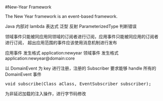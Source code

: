 #New-Year Framework

The New Year framework is an event-based framework.

Java 内部对 lambda 表达式 泛型 反射 ParameterizedType 判断错误

领域事件只能被同应用同领域的订阅者进行订阅，应用事件只能被同应用的订阅者进行订阅，
超出应用范围的事件应该使用消息机制进行发布

应用事件 发生格式 application:newyear
领域事件 发生格式 application:newyear@domain:core

以 DomainEvent 为 key 进行注册，注册的 Subscriber 要求能够 handle 所有的 DomainEvent 
事件

<pre>
void subscribe(Class<? extend T> aClass, EventSubscriber<? super T> subscriber);
</pre>

为非延迟加载的注入操作，进行字节码修改